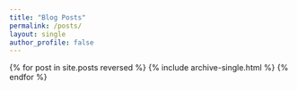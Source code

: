 ```yaml
---
title: "Blog Posts"
permalink: /posts/
layout: single
author_profile: false
---
```


{% for post in site.posts reversed %}
  {% include archive-single.html %}
{% endfor %}